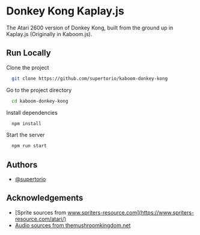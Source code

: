 
# Donkey Kong Kaplay.js

The Atari 2600 version of Donkey Kong, built from the ground up in Kaplay.js (Originally in Kaboom.js).



## Run Locally

Clone the project

```bash
  git clone https://github.com/supertorio/kaboom-donkey-kong
```

Go to the project directory

```bash
  cd kaboom-donkey-kong
```

Install dependencies

```bash
  npm install
```

Start the server

```bash
  npm run start
```


## Authors

- [@supertorio](https://www.github.com/supertorio)


## Acknowledgements

 - [Sprite sources from www.spriters-resource.com](https://www.spriters-resource.com/atari/)
 - [Audio sources from themushroomkingdom.net](https://themushroomkingdom.net/media/dk-a2600/wav)
 

